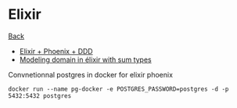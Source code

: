 # Elixir

[Back](README.md)

* [Elixir + Phoenix + DDD](https://slides.com/mafinarkhan/elixir-ddd)
* [Modeling domain in élixir with sum types](https://thoughtbot.com/blog/better-domain-modeling-in-elixir-with-sum-types)

Convnetionnal postgres in docker for elixir phoenix

```
docker run --name pg-docker -e POSTGRES_PASSWORD=postgres -d -p 5432:5432 postgres
```



